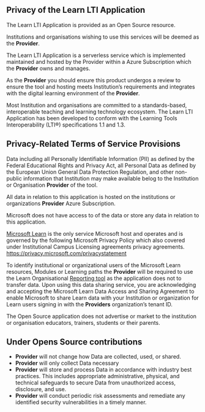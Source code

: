 ## Privacy of the Learn LTI Application 
 
The Learn LTI Application is provided as an Open Source resource. 

Institutions and organisations wishing to use this services will be deemed as the **Provider**.

The Learn LTI Application is a serverless service which is implemented maintained and hosted by the Provider within a Azure Subscription which the **Provider** owns and manages. 

As the **Provider** you should ensure this product undergos a review to ensure the tool and hosting meets Institution’s requirements and integrates with the digital learning environment of the **Provider**. 

Most Institution and organisations are committed to a standards-based, interoperable teaching and learning technology ecosystem. The Learn LTI Application has been developed to conform with the Learning Tools Interoperability (LTI®) specifications 1.1 and 1.3. 

## Privacy-Related Terms of Service Provisions 

Data including all Personally Identifiable Information (PII) as defined by the Federal Educational Rights and Privacy Act, all Personal Data as defined by the European Union General Data Protection Regulation, and other non-public information that Institution may make available belog to the Institution or Organisation **Provider** of the tool. 

All data in relation to this application is hosted on the institutions or organizations **Provider** Azure Subscription. 

Microsoft does not have access to of the data or store any data in relation to this application. 

[Microsoft Learn](http://docs.microsoft.com/learn?WT.mc_id=academic-80547-leestott) is the only service Microsoft host and operates and is governed by the following Microsoft Privacy Policy which also covered under Institutional Campus Licensing agreements privacy agreements. https://privacy.microsoft.com/privacystatement

To identify institutional or organizational users of the Microsoft Learn resources, Modules or Learning paths the **Provider** will be required to use the Learn Organisational [Reporting tool](https://docs.microsoft.com/learn/support/org-reporting?WT.mc_id=academic-80547-leestott) as the application does not to transfer data. Upon using this data sharing service, you are acknowledging and accepting the Microsoft Learn Data Access and Sharing Agreement to enable Microsoft to share Learn data with your Institution or organization for Learn users signing in with the **Providers** organization’s tenant ID.

The Open Source application does not advertise or market to the institution or organisation educators, trainers, students or their parents. 

## Under Opens Source contributions 

- **Provider** will not change how Data are collected, used, or shared.
- **Provider** will only collect Data necessary 
- **Provider** will store and process Data in accordance with industry best practices. This includes 
appropriate administrative, physical, and technical safeguards to secure Data from unauthorized access, 
disclosure, and use. 
- **Provider** will conduct periodic risk assessments and remediate any identified 
security vulnerabilities in a timely manner. 
